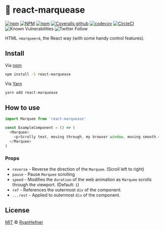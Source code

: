 # 🐛 react-marquease

[![npm](https://img.shields.io/npm/v/react-marquease?style=flat-square)](https://www.pkgstats.com/pkg:react-marquease)
[![NPM](https://img.shields.io/npm/l/react-marquease?style=flat-square)](LICENSE)
[![npm](https://img.shields.io/npm/dt/react-marquease?style=flat-square)](https://www.pkgstats.com/pkg:react-marquease)
[![Coveralls github](https://img.shields.io/coveralls/github/ryanhefner/react-marquease?style=flat-square)](https://coveralls.io/github/ryanhefner/react-marquease)
[![codecov](https://codecov.io/gh/ryanhefner/react-marquease/branch/main/graph/badge.svg)](https://codecov.io/gh/ryanhefner/react-marquease)
[![CircleCI](https://img.shields.io/circleci/build/github/ryanhefner/react-marquease?style=flat-square)](https://circleci.com/gh/ryanhefner/react-marquease)
![Known Vulnerabilities](https://snyk.io/test/github/ryanhefner/react-marquease/badge.svg)
![Twitter Follow](https://img.shields.io/twitter/follow/ryanhefner)

HTML `<marquee>`s, the React way (with some handy control features).

## Install

Via [npm](https://npmjs.com/package/react-marquease)

```sh
npm install -S react-marquease
```

Via [Yarn](https://yarn.pm/react-marquease)

```sh
yarn add react-marquease
```

## How to use

```js
import Marquee from 'react-marquease'

const ExampleComponent = () => (
  <Marquee>
    <p>Scrolly text, moving through, my browser window, moving smooth.<p>
  </Marquee>
)
```

### Props

- `reverse` - Reverse the direction of the `Marquee`. (Scroll left to right)
- `pause` - Pause `Marquee` scrolling
- `speed` - Modifies the `duration` of the web animation as `Marquee` scrolls through the viewport. (Default: `1`)
- `ref` - References the outermost `div` of the component.
- `...rest` - Applied to outermost `div` of the component.

## License

[MIT](LICENSE) © [RyanHefner](https://www.ryanhefner.com)
